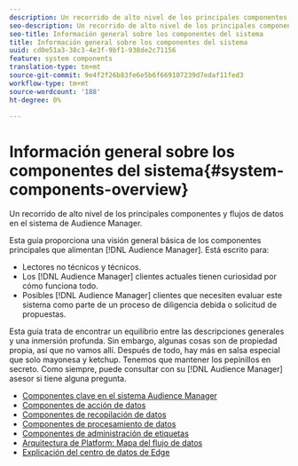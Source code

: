 ```yaml
---
description: Un recorrido de alto nivel de los principales componentes y flujos de datos en el sistema de Audience Manager.
seo-description: Un recorrido de alto nivel de los principales componentes y flujos de datos en el sistema de Audience Manager.
seo-title: Información general sobre los componentes del sistema
title: Información general sobre los componentes del sistema
uuid: cd0e51a3-38c3-4e3f-9bf1-938de2c71156
feature: system components
translation-type: tm+mt
source-git-commit: 9e4f2f26b83fe6e5b6f669107239d7edaf11fed3
workflow-type: tm+mt
source-wordcount: '188'
ht-degree: 0%

---
```



# Información general sobre los componentes del sistema{#system-components-overview}

Un recorrido de alto nivel de los principales componentes y flujos de datos en el sistema de Audience Manager.

<!-- 

c_compintro.xml

 -->

Esta guía proporciona una visión general básica de los componentes principales que alimentan [!DNL Audience Manager]. Está escrito para:

* Lectores no técnicos y técnicos.
* Los [!DNL Audience Manager] clientes actuales tienen curiosidad por cómo funciona todo.
* Posibles [!DNL Audience Manager] clientes que necesiten evaluar este sistema como parte de un proceso de diligencia debida o solicitud de propuestas.

Esta guía trata de encontrar un equilibrio entre las descripciones generales y una inmersión profunda. Sin embargo, algunas cosas son de propiedad propia, así que no vamos allí. Después de todo, hay más en salsa especial que solo mayonesa y ketchup. Tenemos que mantener los pepinillos en secreto. Como siempre, puede consultar con su [!DNL Audience Manager] asesor si tiene alguna pregunta.

* [Componentes clave en el sistema Audience Manager](/help/using/reference/system-components/components-stack.md)
* [Componentes de acción de datos](/help/using/reference/system-components/components-data-action.md)
* [Componentes de recopilación de datos](/help/using/reference/system-components/components-data-collection.md)
* [Componentes de procesamiento de datos](/help/using/reference/system-components/components-data-processing.md)
* [Componentes de administración de etiquetas](/help/using/reference/system-components/components-tag-management.md)
* [Arquitectura de Platform: Mapa del flujo de datos](/help/using/reference/system-components/components-platform-architecture.md)
* [Explicación del centro de datos de Edge](/help/using/reference/system-components/components-edge.md)

